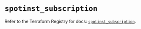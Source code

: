 # `spotinst_subscription`

Refer to the Terraform Registry for docs: [`spotinst_subscription`](https://registry.terraform.io/providers/spotinst/spotinst/1.205.1/docs/resources/subscription).
